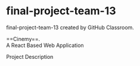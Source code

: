 # final-project-team-13
final-project-team-13 created by GitHub Classroom.   

==Cinemy==.        
A React Based Web Application

Project Description


